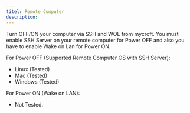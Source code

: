 ```yaml
---
titel: Remote Computer
description: 
---
```

Turn OFF/ON your computer via SSH and WOL from mycroft. You must enable SSH Server on your remote computer
for Power OFF and also you have to enable Wake on Lan for Power ON.

For Power OFF (Supported Remote Computer OS with SSH Server):
* Linux (Tested)
* Mac (Tested)
* Windows (Tested)

For Power ON (Wake on LAN):
* Not Tested.
